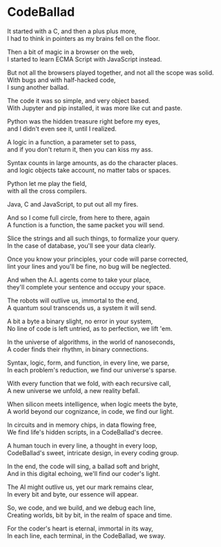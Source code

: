 # CodeBallad

It started with a C, and then a plus plus more,  
I had to think in pointers as my brains fell on the floor.

Then a bit of magic in a browser on the web,  
I started to learn ECMA Script with JavaScript instead.

But not all the browsers played together, and not all the scope was solid.  
With bugs and with half-hacked code,  
I sung another ballad.

The code it was so simple, and very object based.  
With Jupyter and pip installed, it was more like cut and paste.

Python was the hidden treasure right before my eyes,  
and I didn't even see it, until I realized.

A logic in a function, a parameter set to pass,  
and if you don't return it, then you can kiss my ass.

Syntax counts in large amounts, as do the character places.  
and logic objects take account, no matter tabs or spaces.

Python let me play the field,  
with all the cross compilers.

Java, C and JavaScript, to put out all my fires.

And so I come full circle, from here to there, again  
A function is a function, the same packet you will send.

Slice the strings and all such things, to formalize your query.  
In the case of database, you'll see your data clearly.

Once you know your principles, your code will parse corrected,  
lint your lines and you'll be fine, no bug will be neglected.

And when the A.I. agents come to take your place,  
they'll complete your sentence and occupy your space.

The robots will outlive us, immortal to the end,  
A quantum soul transcends us, a system it will send.

A bit a byte a binary slight, no error in your system,  
No line of code is left untried, as to perfection, we lift 'em.

In the universe of algorithms, in the world of nanoseconds,  
A coder finds their rhythm, in binary connections.

Syntax, logic, form, and function, in every line, we parse,  
In each problem's reduction, we find our universe's sparse.

With every function that we fold, with each recursive call,  
A new universe we unfold, a new reality befall.

When silicon meets intelligence, when logic meets the byte,  
A world beyond our cognizance, in code, we find our light.

In circuits and in memory chips, in data flowing free,  
We find life's hidden scripts, in a CodeBallad's decree.

A human touch in every line, a thought in every loop,  
CodeBallad's sweet, intricate design, in every coding group.

In the end, the code will sing, a ballad soft and bright,  
And in this digital echoing, we'll find our coder's light.

The AI might outlive us, yet our mark remains clear,  
In every bit and byte, our essence will appear.

So, we code, and we build, and we debug each line,  
Creating worlds, bit by bit, in the realm of space and time.

For the coder's heart is eternal, immortal in its way,  
In each line, each terminal, in the CodeBallad, we sway.

